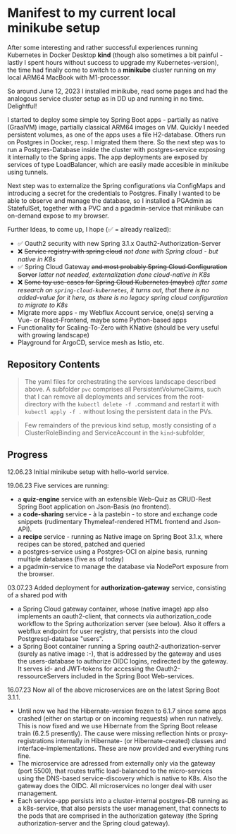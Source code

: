# Manifest to my current local minikube setup 

After some interesting and rather successful experiences running Kubernetes in Docker Desktop **kind** (though also sometimes a bit painful - lastly I spent hours without success to upgrade my Kubernetes-version), the time had finally come to switch to a **minikube** cluster running on my local ARM64 MacBook with M1-processor. 

So around June 12, 2023 I installed minikube, read some pages and had the analogous service cluster setup as in DD up and running in no time. Delightful! 

I started to deploy some simple toy Spring Boot apps - partially as native (GraalVM) image, partially classical ARM64 images on VM. Quickly I needed persistent volumes, as one of the apps uses a file H2-database.
Others run on Postgres in Docker, resp. I migrated them there. So the next step was to run a Postgres-Database inside the cluster with postgres-service exposing it internally to the Spring apps.
The app deployments are exposed by services of type LoadBalancer, which are easily made accesible in minikube using tunnels.

Next step was to externalize the Spring configurations via ConfigMaps and introducing a secret for the credentials to Postgres. Finally I wanted to be able to observe and manage the database, so I installed a PGAdmin as StatefulSet, together with a PVC and a pgadmin-service that minikube can on-demand expose to my browser.

Further Ideas, to come up, I hope (✅ = already realized): 
- ✅ Oauth2 security with new Spring 3.1.x Oauth2-Authorization-Server
- ❌ ~~Service registry with spring cloud~~ _not done with Spring cloud - but native in K8s_
- ✅ Spring Cloud Gateway ~~and most probably Spring Cloud Configuration Server~~ _latter not needed, externalization done cloud-native in K8s_
- ❌ ~~Some toy use-cases for Spring Cloud Kubernetes (maybe)~~ _after some research on `spring-cloud-kubernetes`, it turns out, that there is no added-value for it here, as there is no legacy spring cloud configuration to migrate to K8s_
- Migrate more apps - my Webflux Account service, one(s) serving a Vue- or React-Frontend, maybe some Python-based apps
- Functionality for Scaling-To-Zero with KNative (should be very useful with growing landscape)
- Playground for ArgoCD, service mesh as Istio, etc.

## Repository Contents

> The yaml files for orchestrating the services landscape described above. A subfolder `pvc` comprises all PersistentVolumeClaims, such that I can remove all deployments and services from the root-directory with the `kubectl delete -f .`command and restart it with `kubectl apply -f .` without losing the persistent data in the PVs.   

> Few remainders of the previous kind setup, mostly consisting of a ClusterRoleBinding and ServiceAccount in the `kind`-subfolder,


## Progress

12.06.23 Initial minikube setup with hello-world service.

19.06.23 Five services are running:
- a **quiz-engine** service with an extensible Web-Quiz as CRUD-Rest Spring Boot application on Json-Basis (no frontend).
- a **code-sharing** service - à la pastebin - to store and exchange code snippets (rudimentary Thymeleaf-rendered HTML frontend and Json-API).
- a **recipe** service - running as Native image on Spring Boot 3.1.x, where recipes can be stored, patched and queried
- a postgres-service using a Postgres-OCI on alpine basis, running multiple databases (five as of today)
- a pgadmin-service to manage the database via NodePort exposure from the browser.

03.07.23 Added deployment for **authorization-gateway** service, consisting of a shared pod with
- a Spring Cloud gateway container, whose (native image) app also implements an oauth2-client, that connects via authorization_code workflow to the Spring authorization server (see below). Also it offers a webflux endpoint for user registry, that persists into the cloud Postgresql-database "users".
- a Spring Boot container running a Spring oauth2-authorization-server (surely as native image :-), that is addressed by the gateway and uses the users-database to authorize OIDC logins, redirected by the gateway. It serves id- and JWT-tokens for accessing the Oauth2-ressourceServers included in the Spring Boot Web-services.

16.07.23 Now all of the above microservices are on the latest Spring Boot 3.1.1.
- Until now we had the Hibernate-version frozen to 6.1.7 since some apps crashed (either on startup or on incoming requests) when run natively. This is now fixed and we use Hibernate from the Spring Boot release train (6.2.5 presently). The cause were missing reflection hints or proxy-registrations internally in Hibernate- (or Hibernate-created) classes and interface-implementations. These are now provided and everything runs fine.
- The microservice are adressed from externally only via the gateway (port 5500), that routes traffic load-balanced to the micro-services using the DNS-based service-discovery which is native to K8s. Also the gateway does the OIDC. All microservices no longer deal with user management.
- Each service-app persists into a cluster-internal postgres-DB running as a k8s-service, that also persists the user management, that connects to the pods that are comprised in the authorization gateway (the Spring authorization-server and the Spring cloud gateway).
